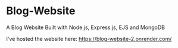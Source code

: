 # Blog-Website
A Blog Website Built with Node.js, Express.js, EJS and MongoDB

I've hosted the website here: https://blog-website-2.onrender.com/
